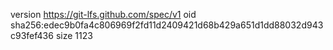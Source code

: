 version https://git-lfs.github.com/spec/v1
oid sha256:edec9b0fa4c806969f2fd11d2409421d68b429a651d1dd88032d943c93fef436
size 1123
